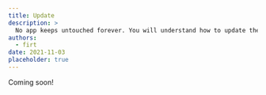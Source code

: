 ```yaml
---
title: Update
description: >
  No app keeps untouched forever. You will understand how to update the PWA, from the assets to the meta data and how your users will receive them.
authors:
  - firt
date: 2021-11-03
placeholder: true
---
```


Coming soon!
